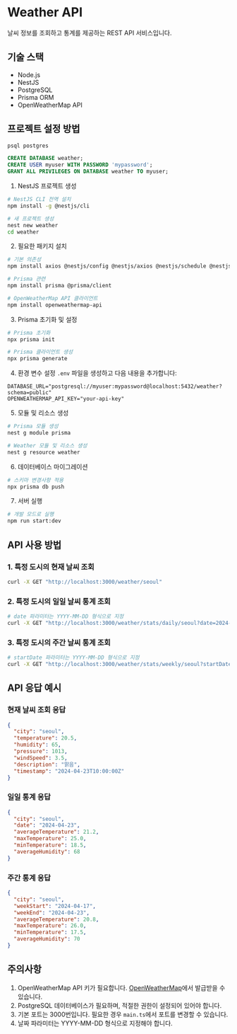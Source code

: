 # Weather API

날씨 정보를 조회하고 통계를 제공하는 REST API 서비스입니다.

## 기술 스택

- Node.js
- NestJS
- PostgreSQL
- Prisma ORM
- OpenWeatherMap API

## 프로젝트 설정 방법

```sql
psql postgres

CREATE DATABASE weather;
CREATE USER myuser WITH PASSWORD 'mypassword';
GRANT ALL PRIVILEGES ON DATABASE weather TO myuser;

```

1. NestJS 프로젝트 생성

```bash
# NestJS CLI 전역 설치
npm install -g @nestjs/cli

# 새 프로젝트 생성
nest new weather
cd weather
```

2. 필요한 패키지 설치

```bash
# 기본 의존성
npm install axios @nestjs/config @nestjs/axios @nestjs/schedule @nestjs/cache-manager

# Prisma 관련
npm install prisma @prisma/client

# OpenWeatherMap API 클라이언트
npm install openweathermap-api
```

3. Prisma 초기화 및 설정

```bash
# Prisma 초기화
npx prisma init

# Prisma 클라이언트 생성
npx prisma generate
```

4. 환경 변수 설정
   `.env` 파일을 생성하고 다음 내용을 추가합니다:

```
DATABASE_URL="postgresql://myuser:mypassword@localhost:5432/weather?schema=public"
OPENWEATHERMAP_API_KEY="your-api-key"
```

5. 모듈 및 리소스 생성

```bash
# Prisma 모듈 생성
nest g module prisma

# Weather 모듈 및 리소스 생성
nest g resource weather
```

6. 데이터베이스 마이그레이션

```bash
# 스키마 변경사항 적용
npx prisma db push
```

7. 서버 실행

```bash
# 개발 모드로 실행
npm run start:dev
```

## API 사용 방법

### 1. 특정 도시의 현재 날씨 조회

```bash
curl -X GET "http://localhost:3000/weather/seoul"
```

### 2. 특정 도시의 일일 날씨 통계 조회

```bash
# date 파라미터는 YYYY-MM-DD 형식으로 지정
curl -X GET "http://localhost:3000/weather/stats/daily/seoul?date=2024-04-23"
```

### 3. 특정 도시의 주간 날씨 통계 조회

```bash
# startDate 파라미터는 YYYY-MM-DD 형식으로 지정
curl -X GET "http://localhost:3000/weather/stats/weekly/seoul?startDate=2024-04-17"
```

## API 응답 예시

### 현재 날씨 조회 응답

```json
{
  "city": "seoul",
  "temperature": 20.5,
  "humidity": 65,
  "pressure": 1013,
  "windSpeed": 3.5,
  "description": "맑음",
  "timestamp": "2024-04-23T10:00:00Z"
}
```

### 일일 통계 응답

```json
{
  "city": "seoul",
  "date": "2024-04-23",
  "averageTemperature": 21.2,
  "maxTemperature": 25.0,
  "minTemperature": 18.5,
  "averageHumidity": 68
}
```

### 주간 통계 응답

```json
{
  "city": "seoul",
  "weekStart": "2024-04-17",
  "weekEnd": "2024-04-23",
  "averageTemperature": 20.8,
  "maxTemperature": 26.0,
  "minTemperature": 17.5,
  "averageHumidity": 70
}
```

## 주의사항

1. OpenWeatherMap API 키가 필요합니다. [OpenWeatherMap](https://openweathermap.org/api)에서 발급받을 수 있습니다.
2. PostgreSQL 데이터베이스가 필요하며, 적절한 권한이 설정되어 있어야 합니다.
3. 기본 포트는 3000번입니다. 필요한 경우 `main.ts`에서 포트를 변경할 수 있습니다.
4. 날짜 파라미터는 YYYY-MM-DD 형식으로 지정해야 합니다.
